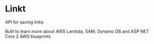 # Linkt
API for saving links

Built to learn more about AWS Lambda, SAM, Dynamo DB and ASP NET Core 2 AWS blueprints

